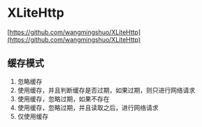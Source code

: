 # XLiteHttp

[https://github.com/wangmingshuo/XLiteHttp](https://github.com/wangmingshuo/XLiteHttp)

## 缓存模式
1. 忽略缓存
2. 使用缓存，并且判断缓存是否过期，如果过期，则只进行网络请求
3. 使用缓存，忽略过期，如果不存在
4. 使用缓存，忽略过期，并且读取之后，进行网络请求
5. 仅使用缓存